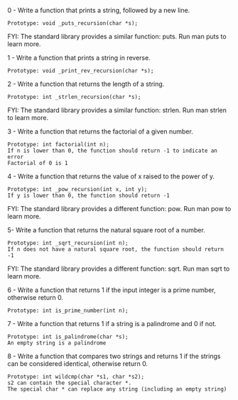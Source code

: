 

0 - Write a function that prints a string, followed by a new line.

    Prototype: void _puts_recursion(char *s);

FYI: The standard library provides a similar function: puts. Run man puts to learn more.

1 - Write a function that prints a string in reverse.

    Prototype: void _print_rev_recursion(char *s);

2 - Write a function that returns the length of a string.

    Prototype: int _strlen_recursion(char *s);

FYI: The standard library provides a similar function: strlen. Run man strlen to learn more.

3 - Write a function that returns the factorial of a given number.

    Prototype: int factorial(int n);
    If n is lower than 0, the function should return -1 to indicate an error
    Factorial of 0 is 1

4 - Write a function that returns the value of x raised to the power of y.

    Prototype: int _pow_recursion(int x, int y);
    If y is lower than 0, the function should return -1

FYI: The standard library provides a different function: pow. Run man pow to learn more.

5- Write a function that returns the natural square root of a number.

    Prototype: int _sqrt_recursion(int n);
    If n does not have a natural square root, the function should return -1

FYI: The standard library provides a different function: sqrt. Run man sqrt to learn more.

6 - Write a function that returns 1 if the input integer is a prime number, otherwise return 0.

    Prototype: int is_prime_number(int n);

7 - Write a function that returns 1 if a string is a palindrome and 0 if not.

    Prototype: int is_palindrome(char *s);
    An empty string is a palindrome

8 - Write a function that compares two strings and returns 1 if the strings can be considered identical, otherwise return 0.

    Prototype: int wildcmp(char *s1, char *s2);
    s2 can contain the special character *.
    The special char * can replace any string (including an empty string)


